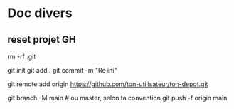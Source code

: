 # Doc divers

## reset projet GH

rm -rf .git

git init
git add .
git commit -m "Re ini"

git remote add origin https://github.com/ton-utilisateur/ton-depot.git

git branch -M main  # ou master, selon ta convention
git push -f origin main
